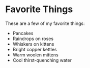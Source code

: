 # Favorite Things

These are a few of my favorite things:

- Pancakes
- Raindrops on roses
- Whiskers on kittens
- Bright copper kettles
- Warm woolen mittens
- Cool thirst-quenching water
